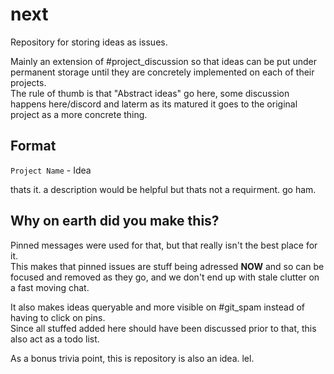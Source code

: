 # next

Repository for storing ideas as issues.

Mainly an extension of #project_discussion so that ideas can be put under permanent storage until they are concretely implemented on each of their projects.  
The rule of thumb is that "Abstract ideas" go here, some discussion happens here/discord and laterm as its matured it goes to the original project as a more concrete thing.    

Format
---

`Project Name` - Idea

thats it. a description would be helpful but thats not a requirment. go ham.
  
Why on earth did you make this?
---

Pinned messages were used for that, but that really isn't the best place for it.  
This makes that pinned issues are stuff being adressed **NOW** and so can be 
focused and removed as they go, and we don't end up with stale clutter on a fast moving chat.  

It also makes ideas queryable and more visible on #git_spam instead of having to click on pins.  
Since all stuffed added here should have been discussed prior to that, this also act as a todo list.

As a bonus trivia point, this is repository is also an idea. lel. 
